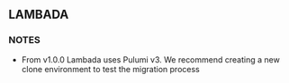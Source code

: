 ## LAMBADA

### NOTES
- From v1.0.0 Lambada uses Pulumi v3. We recommend creating a new clone environment to test the migration process